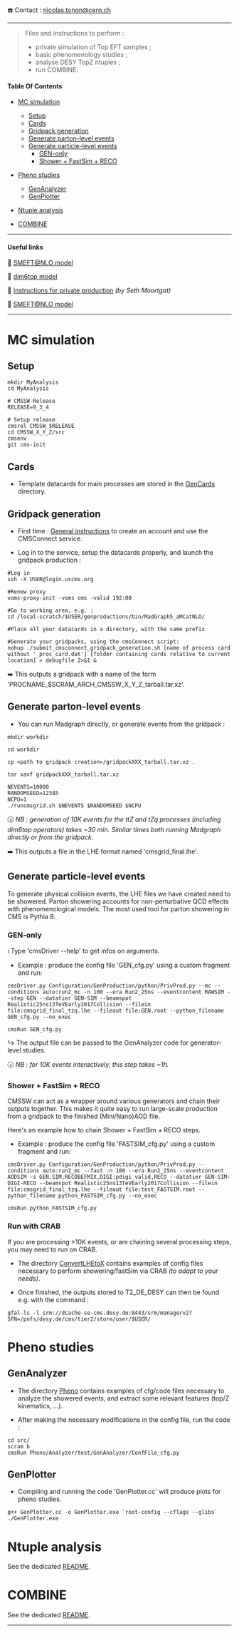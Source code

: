 <!--
```
CODE EXAMPLE
```

=== Emoji list (see https://gist.github.com/rxaviers/7360908)
:arrow_right:
:heavy_exclamation_mark:
:heavy_check_mark:
:link:
:white_check_mark:
:heavy_multiplication_x:
:x:
:negative_squared_cross_mark:
:bangbang:
:white_check_mark:
:copyright:
:clock430:
:no_entry:
:ok:
:arrow_right_hook:
:paperclip:
:open_file_folder:
:chart_with_upwards_trend:
:lock:
:hourglass:
:warning:
:construction:
:fr:
:one: :two: :hash:
:underage:
:put_litter_in_its_place:
:new:
-------------------------------------------->

:telephone: Contact : nicolas.tonon@cern.ch

<!-- > The only real mistake is the one from which we learn nothing. *-- John Powell* -->
_____________________________________________________________________________

> Files and instructions to perform :
> * private simulation of Top EFT samples ;
> * basic phenomenology studies ;
> * analyse DESY TopZ ntuples ;
> * run COMBINE.

#### Table Of Contents

* [MC simulation](https://github.com/nicolastonon/EFT-Simu-Pheno#MC-simulation)
    * [Setup](https://github.com/nicolastonon/EFT-Simu-Pheno#Setup)
    * [Cards](https://github.com/nicolastonon/EFT-Simu-Pheno#Cards)
    * [Gridpack generation](https://github.com/nicolastonon/EFT-Simu-Pheno#Gridpack-generation)
    * [Generate parton-level events](https://github.com/nicolastonon/EFT-Simu-Pheno#Generate-parton-level-events)
    * [Generate particle-level events](https://github.com/nicolastonon/EFT-Simu-Pheno#Generate-particle-level-events)
      * [GEN-only](https://github.com/nicolastonon/EFT-Simu-Pheno#GEN-only)
      * [Shower + FastSim + RECO](https://github.com/nicolastonon/EFT-Simu-Pheno#Shower--FastSim--RECO)

* [Pheno studies](https://github.com/nicolastonon/EFT-Simu-Pheno#Pheno-studies)
    * [GenAnalyzer](https://github.com/nicolastonon/EFT-Simu-Pheno#GenAnalyzer)
    * [GenPlotter](https://github.com/nicolastonon/EFT-Simu-Pheno#GenPlotter)

* [Ntuple analysis](https://github.com/nicolastonon/EFT-Simu-Pheno#Ntuple-analysis)

* [COMBINE](https://github.com/nicolastonon/EFT-Simu-Pheno#COMBINE)

_____________________________________________________________________________

#### Useful links

:link: [SMEFT@NLO model](http://feynrules.irmp.ucl.ac.be/wiki/SMEFTatNLO)

:link: [dim6top model](https://feynrules.irmp.ucl.ac.be/wiki/dim6top)

:link: [Instructions for private production](https://docs.google.com/document/d/1YghFcqPGS8lx4OIpHWtpNHD8keQQf1vL5XtAP4TJBuo) *(by Seth Moortgat)*

:link: [SMEFT@NLO model](http://feynrules.irmp.ucl.ac.be/wiki/SMEFTatNLO)

_____________________________________________________________________________

# MC simulation


## Setup

```
mkdir MyAnalysis
cd MyAnalysis

# CMSSW Release
RELEASE=9_3_4

# Setup release
cmsrel CMSSW_$RELEASE
cd CMSSW_X_Y_Z/src
cmsenv
git cms-init
```

## Cards

* Template datacards for main processes are stored in the [GenCards](https://github.com/nicolastonon/EFT-Simu-Pheno/tree/master/GenCards) directory.

## Gridpack generation

- First time : [General instructions](https://twiki.cern.ch/twiki/bin/view/CMSPublic/WorkBookCMSConnect) to create an account and use the CMSConnect service.

- Log in to the service, setup the datacards properly, and launch the gridpack production :

```
#Log in
ssh -X USER@login.uscms.org

#Renew proxy
voms-proxy-init -voms cms -valid 192:00

#Go to working area, e.g. :
cd /local-scratch/$USER/genproductions/bin/MadGraph5_aMCatNLO/

#Place all your datacards in a directory, with the same prefix

#Generate your gridpacks, using the cmsConnect script:
nohup ./submit_cmsconnect_gridpack_generation.sh [name of process card without '_proc_card.dat'] [folder containing cards relative to current location] > debugfile 2>&1 &
```

:arrow_right: This outputs a gridpack with a name of the form 'PROCNAME_$SCRAM_ARCH_CMSSW_X_Y_Z_tarball.tar.xz'.


## Generate parton-level events

- You can run Madgraph directly, or generate events from the gridpack :

```
mkdir workdir

cd workdir

cp <path to gridpack creation>/gridpackXXX_tarball.tar.xz .

tar xavf gridpackXXX_tarball.tar.xz

NEVENTS=10000
RANDOMSEED=12345
NCPU=1
./runcmsgrid.sh $NEVENTS $RANDOMSEED $NCPU
```

:clock430: *NB : generation of 10K events for the ttZ and tZq processes (including dim6top operators) takes ~30 min. Similar times both running Madgraph directly or from the gridpack.*

:arrow_right: This outputs a file in the LHE format named 'cmsgrid_final.lhe'.

## Generate particle-level events

To generate physical collision events, the LHE files we have created need to be showered.
Parton showering accounts for non-perturbative QCD  effects with phenomenological models.
The most used tool for parton showering in CMS is Pythia 8.

### GEN-only

:information_source: Type 'cmsDriver --help' to get infos on arguments.

- Example : produce the config file 'GEN_cfg.py' using a custom fragment and run:
```
cmsDriver.py Configuration/GenProduction/python/PrivProd.py --mc --conditions auto:run2_mc -n 100 --era Run2_25ns --eventcontent RAWSIM --step GEN --datatier GEN-SIM --beamspot Realistic25ns13TeVEarly2017Collision --filein file:cmsgrid_final_tzq.lhe --fileout file:GEN.root --python_filename GEN_cfg.py --no_exec

cmsRun GEN_cfg.py
```

:arrow_right_hook: The output file can be passed to the GenAnalyzer code for generator-level studies.

:clock430: *NB : for 10K events interactively, this step takes ~1h.*

### Shower + FastSim + RECO

CMSSW can act as a wrapper around various generators and chain their outputs together.
This makes it quite  easy to run large-scale production from a gridpack to the finished (Mini/Nano)AOD file.

Here's an example how to chain Shower + FastSim + RECO steps.

- Example : produce the config file 'FASTSIM_cfg.py' using a custom fragment and run:
```
cmsDriver.py Configuration/GenProduction/python/PrivProd.py --conditions auto:run2_mc --fast -n 100 --era Run2_25ns --eventcontent AODSIM -s GEN,SIM,RECOBEFMIX,DIGI:pdigi_valid,RECO --datatier GEN-SIM-DIGI-RECO --beamspot Realistic25ns13TeVEarly2017Collision --filein file:cmsgrid_final_tzq.lhe --fileout file:test_FASTSIM.root --python_filename python_FASTSIM_cfg.py --no_exec

cmsRun python_FASTSIM_cfg.py
```

### Run with CRAB

If you are processing >10K events, or are chaining several processing steps, you may need to run on CRAB.

- The directory [ConvertLHEtoX](https://github.com/nicolastonon/EFT-Simu-Pheno/tree/master/ConvertLHEtoX) contains examples of config files necessary to perform showering/fastSim via CRAB *(to adapt to your needs)*.

- Once finished, the outputs stored to T2_DE_DESY can then be found e.g. with the command :

```
gfal-ls -l srm://dcache-se-cms.desy.de:8443/srm/managerv2?SFN=/pnfs/desy.de/cms/tier2/store/user/$USER/
```


# Pheno studies

## GenAnalyzer

- The directory [Pheno](https://github.com/nicolastonon/EFT-Simu-Pheno/tree/master/Pheno) contains examples of cfg/code files necessary to analyze the showered events, and extract some relevant features (top/Z kinematics, ...).

- After making the necessary modifications in the config file, run the code :
```
cd src/
scram b
cmsRun Pheno/Analyzer/test/GenAnalyzer/ConfFile_cfg.py
```

## GenPlotter

- Compiling and running the code 'GenPlotter.cc' will produce plots for pheno studies.

```
g++ GenPlotter.cc -o GenPlotter.exe `root-config --cflags --glibs`
./GenPlotter.exe
```


# Ntuple analysis

See the dedicated [README](https://github.com/nicolastonon/EFT-Simu-Pheno/tree/master/myAnalysis/README.md).

# COMBINE

See the dedicated [README](https://github.com/nicolastonon/EFT-Simu-Pheno/tree/master/myAnalysis/COMBINE/README.md).


_____________________________________________________________________________


<!-- OBSOLETE, TO VERIFY, ...
